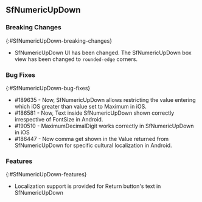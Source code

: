 ## SfNumericUpDown

### Breaking Changes
{:#SfNumericUpDown-breaking-changes}

*  SfNumericUpDown UI has been changed. The SfNumericUpDown box view has been changed to `rounded-edge` corners.


### Bug Fixes
{:#SfNumericUpDown-bug-fixes} 

* \#189635 - Now, SfNumericUpDown allows restricting the value entering which iOS greater than value set to Maximum in iOS.
* \#186581 - Now, Text inside SfNumericUpDown shown correctly irrespective of FontSize in Android.
* \#190510 - MaximumDecimalDigit works correctly in SfNumericUpDown in iOS
* \#186447 - Now comma get shown in the Value returned from SfNumericUpDown for specific cultural localization in Android.

### Features
{:#SfNumericUpDown-features}

* Localization support is provided for Return button's text in SfNumericUpDown







